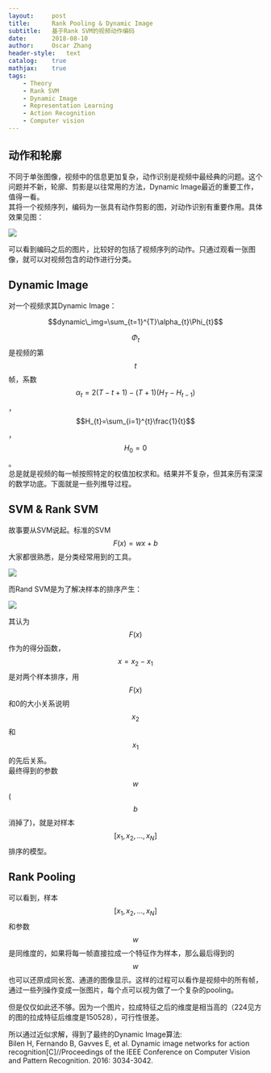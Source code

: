 ```yaml
---
layout:     post
title:      Rank Pooling & Dynamic Image
subtitle:   基于Rank SVM的视频动作编码
date:       2018-08-10
author:     Oscar Zhang
header-style:   text
catalog:    true
mathjax:    true
tags:
    - Theory
    - Rank SVM
    - Dynamic Image
    - Representation Learning
    - Action Recognition
    - Computer vision
---
```


## 动作和轮廓

不同于单张图像，视频中的信息更加复杂，动作识别是视频中最经典的问题。这个问题并不新，轮廓、剪影是以往常用的方法，Dynamic Image最近的重要工作，值得一看。      
其将一个视频序列，编码为一张具有动作剪影的图，对动作识别有重要作用。具体效果见图：

![][3]

可以看到编码之后的图片，比较好的包括了视频序列的动作。只通过观看一张图像，就可以对视频包含的动作进行分类。

## Dynamic Image

对一个视频求其Dynamic Image：

$$dynamic\_img=\sum_{t=1}^{T}\alpha_{t}\Phi_{t}$$

$$\Phi_{t}$$是视频的第$$t$$帧，系数$$\alpha_{t}=2(T-t+1)-(T+1)(H_{T}-H_{t-1})$$，$$H_{t}=\sum_{i=1}^{t}\frac{1}{t}$$，$$H_{0}=0$$。      
总是就是视频的每一帧按照特定的权值加权求和。结果并不复杂，但其来历有深深的数学功底。下面就是一些列推导过程。        

## SVM & Rank SVM

故事要从SVM说起。标准的SVM$$F(x)=wx+b$$大家都很熟悉，是分类经常用到的工具。

![][1]

而Rand SVM是为了解决样本的排序产生：

![][2]

其认为$$F(x)$$作为的得分函数，$$x=x_{2}-x_{1}$$是对两个样本排序，用$$F(x)$$和0的大小关系说明$$x_{2}$$和$$x_{1}$$的先后关系。        
最终得到的参数$$w$$($$b$$消掉了)，就是对样本$$[x_{1}, x_{2}, \dots, x_{N}]$$排序的模型。

## Rank Pooling

可以看到，样本$$[x_{1}, x_{2}, \dots, x_{N}]$$和参数$$w$$是同维度的，如果将每一帧直接拉成一个特征作为样本，那么最后得到的$$w$$也可以还原成同长宽、通道的图像显示。这样的过程可以看作是视频中的所有帧，通过一些列操作变成一张图片，每个点可以视为做了一个复杂的pooling。        

但是仅仅如此还不够。因为一个图片，拉成特征之后的维度是相当高的（224见方的图的拉成特征后维度是150528），可行性很差。      

所以通过近似求解，得到了最终的Dynamic Image算法:     
Bilen H, Fernando B, Gavves E, et al. Dynamic image networks for action recognition[C]//Proceedings of the IEEE Conference on Computer Vision and Pattern Recognition. 2016: 3034-3042.



[1]: https://raw.githubusercontent.com/zbhoscar/zbhoscar.github.io/master/img/in-post/post-dynamic-img/1.png
[2]: https://raw.githubusercontent.com/zbhoscar/zbhoscar.github.io/master/img/in-post/post-dynamic-img/2.png
[3]: https://raw.githubusercontent.com/zbhoscar/zbhoscar.github.io/master/img/in-post/post-dynamic-img/3.png
